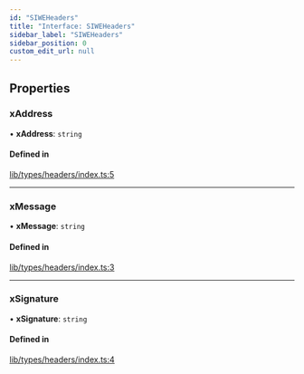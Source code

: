 ```yaml
---
id: "SIWEHeaders"
title: "Interface: SIWEHeaders"
sidebar_label: "SIWEHeaders"
sidebar_position: 0
custom_edit_url: null
---
```


## Properties

### xAddress

• **xAddress**: `string`

#### Defined in

[lib/types/headers/index.ts:5](https://github.com/JustaName-id/JustaName-sdk/blob/3b7cbff/packages/@justaname.id/sdk/src/lib/types/headers/index.ts#L5)

___

### xMessage

• **xMessage**: `string`

#### Defined in

[lib/types/headers/index.ts:3](https://github.com/JustaName-id/JustaName-sdk/blob/3b7cbff/packages/@justaname.id/sdk/src/lib/types/headers/index.ts#L3)

___

### xSignature

• **xSignature**: `string`

#### Defined in

[lib/types/headers/index.ts:4](https://github.com/JustaName-id/JustaName-sdk/blob/3b7cbff/packages/@justaname.id/sdk/src/lib/types/headers/index.ts#L4)
